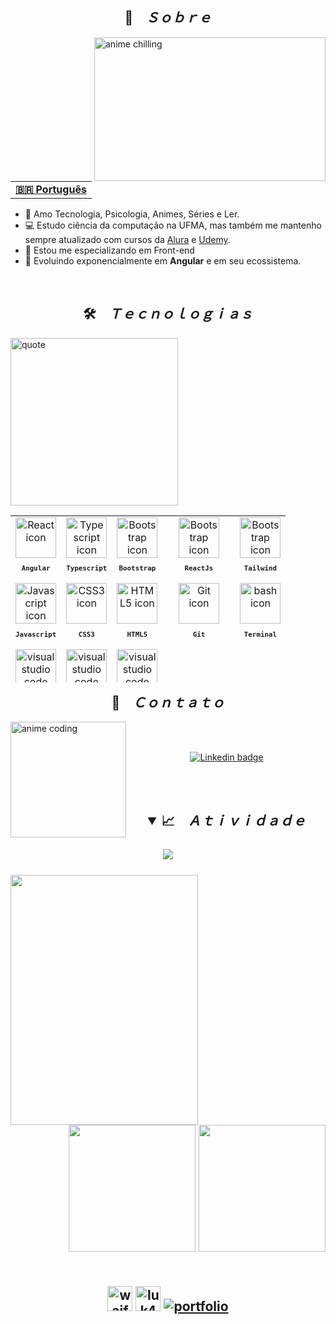 
<h2 align="center">📇 &ensp; <i>Ｓｏｂｒｅ</i></h2>
<img align="right" src="https://media.tenor.com/rCaIUO0MP-EAAAAC/mario-pixel-art.gif" width="370px" height="230px" alt="anime chilling">
<br><br>
<table align="center">
  <tr>
    <td>
      <b>
        <a href="README.md">🇧🇷 Português</a>
      </b>
    </td>
  </tr>
</table>

<ul align="left">
    <li>🤩️ Amo Tecnologia, Psicologia, Animes, Séries e Ler.</li>
    <li>💻 Estudo ciência da computação na UFMA, mas também me mantenho sempre atualizado com cursos da <a href="https://www.alura.com.br/" target="_blank">Alura<a/> e <a href="https://www.udemy.com/" target="_blank">Udemy<a/>.</li>
    <li>🔮 Estou me especializando em Front-end</li>
    <li>🚀 Evoluindo exponencialmente em <strong>Angular</strong> e em seu ecossistema.</li>
</ul>
<br>

<h2 align="center">🛠️ &ensp; <i>Ｔｅｃｎｏｌｏｇｉａｓ</i></h2>
<img align="left" width="268px" alt="quote" src="https://quotes-github-readme.vercel.app/api?type=vertical&theme=tokyonight"/>
<table align="right" height="267px">
  <tr>
    <td align="center">
      <img src="https://skillicons.dev/icons?i=angular" width="65px" alt="React icon"/><br>
      <sub>
        <b>
          <pre>Angular</pre>
        </b>
      </sub>
    </td>
    <td align="center">
      <img src="https://skillicons.dev/icons?i=ts" width="65px" alt="Typescript icon"/><br>
      <sub>
        <b>
          <pre>Typescript</pre>
        </b>
      </sub>
    </td>
    <td align="center">
      <img src="https://skillicons.dev/icons?i=bootstrap" width="65px" alt="Bootstrap icon"/><br>
      <sub>
        <b>
          <pre>Bootstrap</pre>
        </b>
      </sub>
    </td>
    <td align="center">
      <img src="https://skillicons.dev/icons?i=react" width="65px" alt="Bootstrap icon"/><br>
      <sub>
        <b>
          <pre>ReactJs</pre>
        </b>
      </sub>
    </td>
        <td align="center">
      <img src="https://skillicons.dev/icons?i=tailwind" width="65px" alt="Bootstrap icon"/><br>
      <sub>
        <b>
          <pre>Tailwind</pre>
        </b>
      </sub>
    </td>
  </tr>

  <tr>
    <td align="center">
      <img src="https://skillicons.dev/icons?i=js" width="65px" alt="Javascript icon"/><br>
      <sub>
        <b>
          <pre>Javascript</pre>
        </b>
      </sub>
    </td>
    <td align="center">
      <img src="https://skillicons.dev/icons?i=css" width="65px" alt="CSS3 icon"/><br>
      <sub>
        <b>
          <pre>CSS3</pre>
        </b>
      </sub>
    </td>
        <td align="center">
      <img src="https://skillicons.dev/icons?i=html" width="65px" alt="HTML5 icon"/><br>
      <sub>
        <b>
          <pre>HTML5</pre>
        </b>
      </sub>
    </td>
    <td align="center" width="100px;">
      <img src="https://skillicons.dev/icons?i=git" width="65px" alt="Git icon"/><br>
      <sub>
        <b>
          <pre>Git</pre>
        </b>
      </sub>
    </td>
    <td align="center">
      <img src="https://skillicons.dev/icons?i=bash" width="65px" alt="bash icon"/><br>
      <sub>
        <b>
          <pre>Terminal</pre>
        </b>
      </sub>
    </td>
  </tr>
  <tr>
    <td align="center">
      <img src="https://skillicons.dev/icons?i=vscode" width="65px" alt="visual studio code icon"/><br>
      <sub>
        <b>
          <pre>VSCode</pre>
        </b>
      </sub>
    </td>
    <td align="center">
      <img src="https://skillicons.dev/icons?i=sass" width="65px" alt="visual studio code icon"/><br>
      <sub>
        <b>
          <pre>Sass</pre>
        </b>
      </sub>
    </td>
    <td align="center">
      <img src="https://skillicons.dev/icons?i=rxjs" width="65px" alt="visual studio code icon"/><br>
      <sub>
        <b>
          <pre>RxJs</pre>
        </b>
      </sub>
    </td>

  </tr>
</table>
<br><br><br><br><br><br><br><br><br><br><br><br><br><br><br>

<h2 align="center">📩 &ensp; <i>Ｃｏｎｔａｔｏ</i></h2>
<img align="left" width="185px" src="./images/oh-ok.gif" alt="anime coding">
<br><br>
<p align="center">
  <a href="https://www.linkedin.com/in/joneilson-pereira-92b378161/" target="_blank">
    <img src="https://img.shields.io/badge/LinkedIn-0077B5?style=for-the-badge&logo=linkedin&logoColor=white" alt="Linkedin badge">
  </a>
</p>
<br>
<br>
<h2 align="center">
  <details open>
    <summary>📈 &ensp; <i>Ａｔｉｖｉｄａｄｅ</i></summary>
    <br/>
    <img align="center" src="https://github-readme-activity-graph.cyclic.app/graph?username=joneilsonlima&theme=tokyo-night&hide_border=true&show_icons=true&custom_title=joneilsonlima%20Contribution%20Graph&cache_seconds=7200" />
    <br/><br/>
    <img align="left" height="400px" width="300px" src="https://luk4x-github-readme-stats.vercel.app/api/top-langs?username=joneilsonlima&langs_count=8&theme=tokyonight&hide_border=true&custom_title=joneilsonlima%20Top%20Langs&cache_seconds=7200" />
    <div align="right">
      <img height="203px" src="https://luk4x-github-readme-stats.vercel.app/api?username=joneilsonlima&theme=tokyonight&hide_border=true&show_icons=true&include_all_commits=true&count_private=true&custom_title=joneilsonlima%20Github%20Stats&cache_seconds=7200" />
      <img height="203px" src="https://streak-stats.demolab.com?user=joneilsonlima&theme=tokyonight&hide_border=true&cache_seconds=7200" />
 </div>
<br/>
<br>

<img src="https://user-images.githubusercontent.com/86276393/202559929-a3048637-3de9-4b82-a61e-537a32de50fe.jpg" alt="waifu" height="40px" />
<img src="https://img.shields.io/github/license/Luk4x/Luk4x?style=for-the-badge&logo=unlicense&logoColor=BF91F3&color=70A5FD" alt="luk4x repo license" height="40px" />
<a href="https://portfolio-joneilson.netlify.app/" target="_blank">
    <img src="https://img.shields.io/badge/Portfolio-323330?style=for-the-badge&amp;logo=Google-chrome&amp;logoColor=F7DF1E" alt="portfolio">
</a>
  
